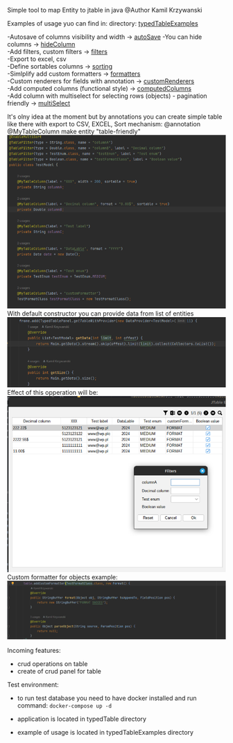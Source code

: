 Simple tool to map Entity to jtable in java 
@Author Kamil Krzywanski <br>

Examples of usage yuo can find in:
directory: [typedTableExamples](typedTableExamples)

-Autosave of columns visibility and width -> [autoSave](typedTable/features/autosave/autosave.md)
-You can hide columns -> [hideColumn](typedTable/features/hideColumn/hideColumn.md) <br>
-Add filters, custom filters -> [filters](typedTable/features/filters/filters.md) <br>
-Export to excel, csv <br>
-Define sortables columns -> [sorting](typedTable/features/sorting/sorting.md) <br>
-Simlplify add custom formatters -> [formatters](typedTable/features/customFormatters/customFormatters.md) <br>
-Custom renderers for fields with
annotation -> [customRenderers](typedTable/features/customRenderers/customRenderers.md) <br>
-Add computed columns (functional
style) -> [computedColumns](typedTable/features/computedColumns/computedColumns.md) <br>
-Add column with multiselect for selecting rows (objects<T>) - pagination
friendly -> [multiSelect](typedTable/features/multiSelect/multiSelect.md) <br>

It's olny idea at the moment but by annotations you can create simple table
like there with export to CSV, EXCEL, Sort mechanism: 
@annotation @MyTableColumn make entity "table-friendly"
![img_3.png](typedTable/images/img_3.png)
With default constructor you can provide data from list of entities
![img.png](typedTable/images/img_6.png)
Effect of this opperation will be: <br>
![img_2.png](typedTable/images/img_2.png)
Custom formatter for objects example:
![img.png](typedTable/images/img.png)

Incoming features:
- crud operations on table
- create of crud panel for table


Test environment:
- to run test database you need to have docker installed and run command:
```docker-compose up -d```

- application is located in typedTable directory
- example of usage is located in typedTableExamples directory

